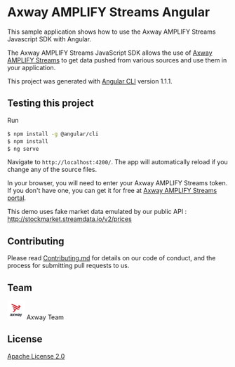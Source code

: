 # Axway AMPLIFY Streams Angular

This sample application shows how to use the Axway AMPLIFY Streams Javascript SDK with Angular.

The Axway AMPLIFY Streams JavaScript SDK allows the use of [Axway AMPLIFY Streams](https://streamdata.io) to get data pushed from various sources and use them in your application.

This project was generated with [Angular CLI](https://github.com/angular/angular-cli) version 1.1.1.

## Testing this project

Run

```bash
$ npm install -g @angular/cli
$ npm install
$ ng serve 
```

Navigate to `http://localhost:4200/`. The app will automatically reload if you change any of the source files.

In your browser, you will need to enter your Axway AMPLIFY Streams token. If you don't have one, you can get it for free at [Axway AMPLIFY Streams portal](https://portal.streamdata.io).

This demo uses fake market data emulated by our public API : http://stockmarket.streamdata.io/v2/prices

## Contributing

Please read [Contributing.md](https://github.com/axway-amplify-streams/Common/blob/master/Contributing.md) for details on our code of conduct, and the process for submitting pull requests to us.

## Team

![alt text][Axwaylogo] Axway Team

[Axwaylogo]: https://github.com/axway-amplify-streams/Common/blob/master/img/AxwayLogoSmall.png  "Axway logo"

## License

[Apache License 2.0](https://github.com/axway-amplify-streams/Common/blob/master/LICENSE)
